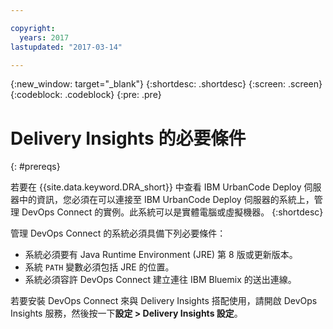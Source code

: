 ```yaml
---

copyright:
  years: 2017
lastupdated: "2017-03-14"

---
```


{:new_window: target="_blank"}
{:shortdesc: .shortdesc}
{:screen: .screen}
{:codeblock: .codeblock}
{:pre: .pre}

# Delivery Insights 的必要條件
{: #prereqs}

若要在 {{site.data.keyword.DRA_short}} 中查看 IBM UrbanCode Deploy 伺服器中的資訊，您必須在可以連接至 IBM UrbanCode Deploy 伺服器的系統上，管理 DevOps Connect 的實例。此系統可以是實體電腦或虛擬機器。
{:shortdesc}

管理 DevOps Connect 的系統必須具備下列必要條件：
- 系統必須要有 Java Runtime Environment (JRE) 第 8 版或更新版本。
- 系統 `PATH` 變數必須包括 JRE 的位置。
- 系統必須容許 DevOps Connect 建立連往 IBM Bluemix 的送出連線。

若要安裝 DevOps Connect 來與 Delivery Insights 搭配使用，請開啟 DevOps Insights 服務，然後按一下**設定 > Delivery Insights 設定**。
